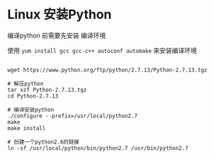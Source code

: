# Linux 安装Python

编译python 前需要先安装 编译环境

使用  `yum install gcc gcc-c++ autoconf automake` 来安装编译环境

```shell

wget https://www.python.org/ftp/python/2.7.13/Python-2.7.13.tgz

# 解压python
tar xzf Python-2.7.13.tgz
cd Python-2.7.13

# 编译安装python
./configure --prefix=/usr/local/python2.7
make
make install

# 创建一个python2.6的链接
ln -sf /usr/local/python/bin/python2.7 /usr/bin/python2.7

```

